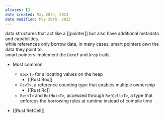 ```yaml
---
aliases: []
date created: May 20th, 2023
date modified: May 20th, 2023
---
```

data structures that act like a [[pointer]] but also have additional metadata and capabilities.  
while references only borrow data, in many cases, smart pointers _own_ the data they point to.  
smart pointers implement the `Deref` and `Drop` traits.

- Most common
	- `Box<T>` for allocating values on the heap
		- [[Rust Box]]
	- `Rc<T>`, a reference counting type that enables multiple ownership
		- [[Rust Rc]]
	- `Ref<T>` and `RefMut<T>`, accessed through `RefCell<T>`, a type that enforces the borrowing rules at runtime instead of compile time

 - [[Rust RefCell]]